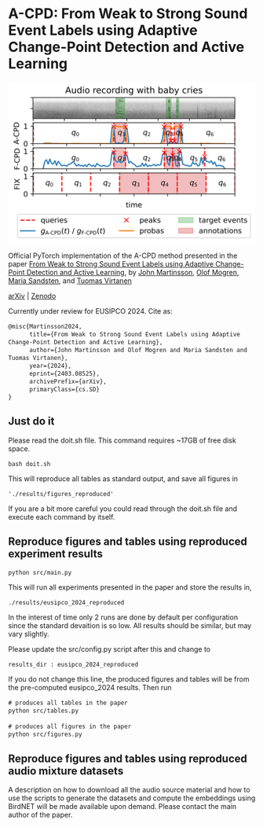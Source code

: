 # A-CPD: From Weak to Strong Sound Event Labels using Adaptive Change-Point Detection and Active Learning

![Figure 2](results/figures/figure_2.png)

Official PyTorch implementation of the A-CPD method presented in the paper [From Weak to Strong Sound Event Labels using Adaptive Change-Point Detection and Active Learning](https://arxiv.org/abs/2403.08525), by [John Martinsson](https://johnmartinsson.github.io), [Olof Mogren](https://mogren.one), [Maria Sandsten](https://www.maths.lu.se/english/research/staff/mariasandsten/), and [Tuomas Virtanen](https://homepages.tuni.fi/tuomas.virtanen/)

[arXiv](https://arxiv.org/abs/2403.08525) | [Zenodo](https://zenodo.org/records/10811797)

Currently under review for EUSIPCO 2024. Cite as:

    @misc{Martinsson2024,
          title={From Weak to Strong Sound Event Labels using Adaptive Change-Point Detection and Active Learning}, 
          author={John Martinsson and Olof Mogren and Maria Sandsten and Tuomas Virtanen},
          year={2024},
          eprint={2403.08525},
          archivePrefix={arXiv},
          primaryClass={cs.SD}
    }

## Just do it
Please read the doit.sh file. This command requires ~17GB of free disk space.

    bash doit.sh

This will reproduce all tables as standard output, and save all figures in

    './results/figures_reproduced'

If you are a bit more careful you could read through the doit.sh file and execute each command by itself.

## Reproduce figures and tables using reproduced experiment results

    python src/main.py

This will run all experiments presented in the paper and store the results in,

    ./results/eusipco_2024_reproduced

In the interest of time only 2 runs are done by default per configuration since the standard devaition is so low. All results should be similar, but may vary slightly.

Please update the src/config.py script after this and change to

    results_dir : eusipco_2024_reproduced

If you do not change this line, the produced figures and tables will be from the pre-computed eusipco_2024 results. Then run

    # produces all tables in the paper
    python src/tables.py

    # produces all figures in the paper
    python src/figures.py

## Reproduce figures and tables using reproduced audio mixture datasets
A description on how to download all the audio source material and how to use the scripts to generate the datasets and compute the embeddings using BirdNET will be made available upon demand. Please contact the main author of the paper.
